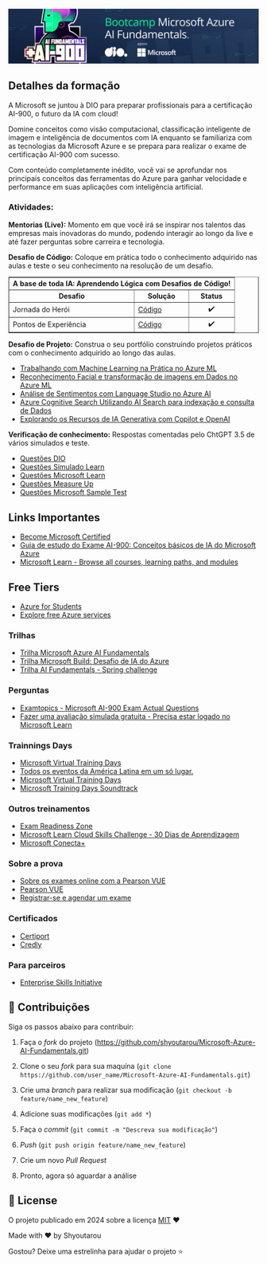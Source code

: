 <p align="center">
    <img  src="imagens/00_Logo_Bootccamp.jpeg" width="1000"/>  
</p>

## Detalhes da formação

A Microsoft se juntou à DIO para preparar profissionais para a certificação AI-900, o futuro da IA com cloud!

Domine conceitos como visão computacional, classificação inteligente de imagem e inteligência de documentos com IA enquanto se familiariza com as tecnologias da Microsoft Azure e se prepara para realizar o exame de certificação AI-900 com sucesso.

Com conteúdo completamente inédito, você vai se aprofundar nos principais conceitos das ferramentas do Azure para ganhar velocidade e performance em suas aplicações com inteligência artificial.

### Atividades:
**Mentorias (Live):** Momento em que você irá se inspirar nos talentos das empresas mais inovadoras do mundo, podendo interagir ao longo da live e até fazer perguntas sobre carreira e tecnologia.

**Desafio de Código:** Coloque em prática todo o conhecimento adquirido nas aulas e teste o seu conhecimento na resolução de um desafio.

<div align="left">
    <!-- A base de toda IA: Aprendendo Lógica com Desafios de Código!-->
    <table border=1>
        <tr>
            <th colspan="3">A base de toda IA: Aprendendo Lógica com Desafios de Código!</th>
        </tr>
        <tr>
            <th>Desafio</th>
            <th>Solução</th>
            <th>Status</th>
        </tr>
        <tr>
            <td>Jornada do Herói</td>
            <td><a href="https://github.com/shyoutarou/Microsoft-Azure-AI-Fundamentals/tree/master/DesafiosCodigo/A%20base%20de%20toda%20IA%20Aprendendo%20L%C3%B3gica%20com%20Desafios%20de%20C%C3%B3digo/Jornada%20do%20Her%C3%B3i">Código</a></td>
            <td align="center">✔️</td>
        </tr>
        <tr>
            <td>Pontos de Experiência</td>
            <td><a href="https://github.com/shyoutarou/Microsoft-Azure-AI-Fundamentals/tree/master/DesafiosCodigo/A%20base%20de%20toda%20IA%20Aprendendo%20L%C3%B3gica%20com%20Desafios%20de%20C%C3%B3digo/Pontos%20de%20Experi%C3%AAncia">Código</a></td>
            <td align="center">✔️</td>
        </tr>
    </table>     
</div>

**Desafio de Projeto:** Construa o seu portfólio construindo projetos práticos com o conhecimento adquirido ao longo das aulas.
- [Trabalhando com Machine Learning na Prática no Azure ML](
https://github.com/shyoutarou/Microsoft-Azure-AI-Fundamentals/tree/master/01_Trabalhando%20com%20Machine%20Learning%20na%20Pr%C3%A1tica%20no%20Azure%20ML)
- [Reconhecimento Facial e transformação de imagens em Dados no Azure ML](
https://github.com/shyoutarou/Microsoft-Azure-AI-Fundamentals/tree/master/02_Reconhecimento%20Facial%20e%20transforma%C3%A7%C3%A3o%20de%20imagens%20em%20Dados%20no%20Azure%20ML)
- [Análise de Sentimentos com Language Studio no Azure AI](
https://github.com/shyoutarou/Microsoft-Azure-AI-Fundamentals/tree/master/03_An%C3%A1lise%20de%20Sentimentos%20com%20Language%20Studio%20no%20Azure%20AI)
- [Azure Cognitive Search Utilizando AI Search para indexação e consulta de Dados](
https://github.com/shyoutarou/Microsoft-Azure-AI-Fundamentals/tree/master/04_Azure%20Cognitive%20Search%20Utilizando%20AI%20Search%20para%20indexa%C3%A7%C3%A3o%20e%20consulta%20de%20Dados)
- [Explorando os Recursos de IA Generativa com Copilot e OpenAI](
https://github.com/shyoutarou/Microsoft-Azure-AI-Fundamentals/tree/master/05_Explorando%20os%20Recursos%20de%20IA%20Generativa%20com%20Copilot%20e%20OpenAI)

**Verificação de conhecimento:** Respostas comentadas pelo ChtGPT 3.5 de vários simulados e teste.
- [Questões DIO](https://github.com/shyoutarou/Microsoft-Azure-AI-Fundamentals/tree/master/Questoes)
- [Questões Simulado Learn](https://github.com/shyoutarou/Microsoft-Azure-AI-Fundamentals/tree/master/Questoes)
- [Questões Microsoft Learn](https://github.com/shyoutarou/Microsoft-Azure-AI-Fundamentals/tree/master/Questoes)
- [Questões Measure Up](https://github.com/shyoutarou/Microsoft-Azure-AI-Fundamentals/tree/master/Questoes)
- [Questões Microsoft Sample Test](https://github.com/shyoutarou/Microsoft-Azure-AI-Fundamentals/tree/master/Questoes)

## Links Importantes
- [Become Microsoft Certified](https://query.prod.cms.rt.microsoft.com/cms/api/am/binary/RE2PjDI)
- [Guia de estudo do Exame AI-900: Conceitos básicos de IA do Microsoft Azure](https://learn.microsoft.com/pt-br/credentials/certifications/resources/study-guides/ai-900)
- [Microsoft Learn - Browse all courses, learning paths, and modules](https://learn.microsoft.com/en-us/training/browse/)

## Free Tiers
- [Azure for Students](https://azure.microsoft.com/pt-br/free/students/)
- [Explore free Azure services](https://azure.microsoft.com/en-us/pricing/free-services)


### Trilhas

- [Trilha Microsoft Azure AI Fundamentals](https://learn.microsoft.com/pt-br/training/courses/ai-900t00)
- [Trilha Microsoft Build: Desafio de IA do Azure](https://learn.microsoft.com/pt-br/collections/e6kjawo10x63?WT.mc_id=cloudskillschallenge_12f32cf8-2cd8-42e1-97dd-001b4a042766)
- [Trilha AI Fundamentals - Spring challenge](https://learn.microsoft.com/pt-br/collections/moqrtxyokw4e?WT.mc_id=cloudskillschallenge_3ea8480b-4134-4237-bd3e-3b8cc9e68ab0)

### Perguntas

- [Examtopics - Microsoft AI-900 Exam Actual Questions](https://www.examtopics.com/exams/microsoft/ai-900/view/)
- [Fazer uma avaliação simulada gratuita - Precisa estar logado no Microsoft Learn](https://learn.microsoft.com/pt-br/credentials/certifications/exams/ai-900/practice/assessment?assessmentId=26&assessment-type=practice)


### Trainnings Days
- [Microsoft Virtual Training Days](https://www.microsoft.com/en-ca/sites/microsoft-training-days/?EventTitle=&index=0&RecordCount=12&OrderBy=Date%20(ascending)&ProductCategory=Azure_Dynamics+365_Microsoft+365_Power+Platform_Security&wt.mc_id=)
- [Todos os eventos da América Latina em um só lugar.](https://www.microsoft.com/pt-br/events-hub?s=1&page=1&pending_approval=&text=azure+virtual+training+day&country%5B%5D=22&start_date=&end_date=&sort_by=start_date+ASC)
- [Microsoft Virtual Training Days](https://events.microsoft.com/pt-br/mvtd?ocid=AID3032310_QSG_529831&startTime=08:00&endTime=17:00?ocid=AID3032310_QSG_529831)
- [Microsoft Training Days Soundtrack](https://www.youtube.com/watch?v=VZpzXdldVFw&list=PLyflH_-_blkJ43wglhuAcpgofQRx_iGS2&index=6)

### Outros treinamentos
- [Exam Readiness Zone](https://learn.microsoft.com/en-us/shows/exam-readiness-zone/?wt.mc_id=examreadiness_pvuepromo_email_wwl&products=azure)
- [Microsoft Learn Cloud Skills Challenge - 30 Dias de Aprendizagem](https://developer.microsoft.com/pt-br/offers/30-days-to-learn-it?wt.mc_id=esi_30dtli_webpage_wwl)
- [Microsoft Conecta+](https://www.microsoft.com/pt-br/conecta/)

### Sobre a prova
- [Sobre os exames online com a Pearson VUE](https://learn.microsoft.com/pt-br/credentials/certifications/online-exams)
- [Pearson VUE](https://home.pearsonvue.com/Test-takers/OnVUE-online-proctoring.aspx)
- [Registrar-se e agendar um exame](https://learn.microsoft.com/pt-br/credentials/certifications/register-schedule-exam)


### Certificados
- [Certiport](https://certiport.pearsonvue.com/)
- [Credly](https://info.credly.com/)

### Para parceiros
- [Enterprise Skills Initiative](https://esi.microsoft.com/)

## 🤝 Contribuições    

Siga os passos abaixo para contribuir:

1. Faça o *fork* do projeto (<https://github.com/shyoutarou/Microsoft-Azure-AI-Fundamentals.git>)

2. Clone o seu *fork* para sua maquína (`git clone https://github.com/user_name/Microsoft-Azure-AI-Fundamentals.git`)

3. Crie uma *branch* para realizar sua modificação (`git checkout -b feature/name_new_feature`)

4. Adicione suas modificações (`git add *`)

5. Faça o *commit* (`git commit -m "Descreva sua modificação"`)

6. *Push* (`git push origin feature/name_new_feature`)

7. Crie um novo *Pull Request*

8. Pronto, agora só aguardar a análise 

## 📜 License

O projeto publicado em 2024 sobre a licença [MIT](./LICENSE) ❤️ 

Made with ❤️ by Shyoutarou

Gostou? Deixe uma estrelinha para ajudar o projeto ⭐



